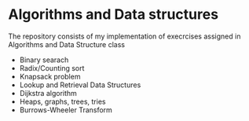 # Algorithms and Data structures
The repository consists of my implementation of execrcises assigned in Algorithms and Data Structure class
 - Binary searach
 - Radix/Counting sort
 - Knapsack problem
 - Lookup and Retrieval Data Structures
 - Dijkstra algorithm
 - Heaps, graphs, trees, tries
 - Burrows-Wheeler Transform
